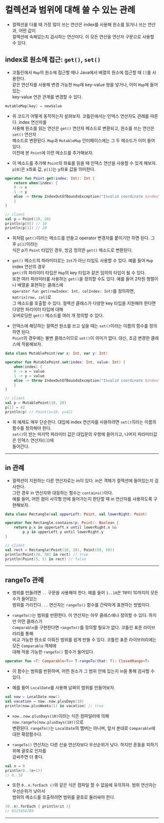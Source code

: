 # 컬렉션과 범위에 대해 쓸 수 있는 관례

- 컬렉션을 다룰 때 가장 많이 쓰는 연산은 index를 사용해 원소를 읽거나 쓰는 연산과, 어떤 값이  
  컬렉션에 속해있는지 검사하는 연산이다. 이 모든 연산을 연산자 구문으로 사용할 수 있다.

## index로 원소에 접근: `get()`, `set()`

- 코틀린에서 `Map`의 원소에 접근할 때나 Java에서 배열의 원소에 접근할 때 `[]`를 사용한다.  
  같은 연산자를 사용해 변경 가능한 `Map`에 key-value 쌍을 넣거나, 이미 `Map`에 들어있는  
  key-value 연관 관계를 변경할 수 있다.

```kt
mutableMap[key] = newValue
```

- 위 코드가 어떻게 동작하는지 살펴보자. 코틀린에서는 인덱스 연산자도 관례를 따른다. index 연산자를  
  사용해 원소를 읽는 연산은 `get()` 연산자 메소드로 변환되고, 원소를 쓰는 연산은 `set()` 연산자  
  메소드로 변환된다. `Map`과 `MutableMap` 인터페이스에는 그 두 메소드가 이미 들어있다.  
  이전에 본 `Point`에 이런 메소드를 추가해보자.

- 이 메소드를 추가해 `Point`의 좌표를 읽을 때 인덱스 연산을 사용할 수 있게 해보자.  
  `p[0]`은 x좌표 값, `p[1]`는 y좌표 값을 의미한다.

```kt
operator fun Point.get(index: Int): Int {
    return when(index) {
	0 -> x
	1 -> y
	else -> throw IndexOutOfBoundsException("Invalid coordinate $index")
    }
}

// client
val p = Point(10, 20)
println(p[0]) // 10
println(p[1]) // 20
```

- 위처럼 `get()`이라는 메소드를 만들고 operator 변경자를 붙이기만 하면 된다. 그 후 `p[1]`이라는  
  식은 p가 `Point` 타입인 경우, 방금 정의한 `get()` 메소드로 변환된다.

- `get()` 메소드의 파라미터로는 `Int`가 아닌 타입도 사용할 수 있다. 예를 들어 `Map` index 연산의 경우  
  `get()`의 파라미터 타입은 `Map`의 key 타입과 같은 임의의 타입이 될 수 있다.  
  또한 여러 파라미터를 사용하는 `get()`을 정의할 수도 있다. 예를 들어 2차원 행렬이나 배열을 표현하는 클래스에  
  `operator fun get(rowIndex: Int, colIndex: Int)`를 정의하면, `matrix[row, col]`로  
  그 메소드를 호출할 수 있다. 컬렉션 클래스가 다양한 key 타입을 지원해야 한다면 다양한 파리미터 타입에 대해  
  오버로딩한 `get()` 메소드를 여러 개 정의할 수 있다.

- 인덱스에 해당하는 컬렉션 원소를 쓰고 싶을 때는 `set()`이라는 이름의 함수를 정의하면 된다.  
  `Point`의 경우에는 불변 클래스이므로 `set()`이 의미가 없다. 대신, 조금 변경한 클래스에 적용해보자.

```kt
data class MutablePoint(var x: Int, var y: Int)

operator fun MutablePoint.set(index: Int, value: Int) {
    when(index) {
	0 -> x = value
	1 -> y = value
	else -> throw IndexOutOfBoundsException("Invalid coordinate $index")
    }
}

// client
val p = MutablePoint(10, 20)
p[1] = 42
println(p) // Point(x=10, y=42)
```

- 위 예제도 매우 단순한다. 대입에 index 연산자를 사용하려면 `set()`이라는 이름의 함수를 정의해야 한다.  
  `set()`이 받는 마지막 파라미터 값은 대입문의 우항에 들어가고, 나머지 파라미터값은 인덱스 연산자(`[]`)에  
  들어간다.

<hr/>

## in 관례

- 컬렉션이 지원하는 다른 연산자로는 in이 있다. in은 객체가 컬렉션에 들어있는지 검사한다.  
  그런 경우 in 연산자와 대응하는 함수는 `contains()`이다.  
  예를 들어, 어떤 점이 사각형 안에 들어가는지 판단할 때 in 연산자를 사용하도록 구현해보자.

```kt
data class Rectangle(val upperLeft: Point, val lowerRight: Point)

operator fun Rectangle.contains(p: Point): Boolean {
    return p.x in upperLeft.x until lowerRight.x &&
        p.y in upperLeft.y until lowerRight.y
}

// client
val rect = Rectangle(Point(10, 20), Point(50, 50))
println(Point(20, 30) in rect) // true
println(Point(5, 5) in rect) // false
```

<hr/>

## rangeTo 관례

- 범위를 만들려면 `..` 구문을 사용해야 한다. 예를 들어 `1..10`은 1부터 10까지의 모든 수가 들어있는  
  범위를 가리킨다. `..` 연산자는 `rangeTo()` 함수를 간략하게 표현하는 방법이다.

- `rangeTo()`는 범위를 반환한다. 이 연산자는 아무 클래스에나 정의할 수 있다. 하지만 어떤 클래스가  
  `Comparable`을 구현한다면 `rangeTo()`를 정의할 필요가 없다. 코틀린 표준 라이브러리를 통해  
  비교 가능한 원소로 이뤄진 범위를 쉽게 만들 수 있다. 코틀린 표준 라이브러리에는 모든 `Comparable` 객체에  
  대해 적용 가능한 `rangeTo()` 함수가 들어있다.

```kt
operator fun <T: Comparable<T>> T.rangeTo(that: T): ClosedRange<T>
```

- 이 함수는 범위를 반환하며, 어떤 원소가 그 범위 안에 있는지 in을 통해 검사할 수 있다.

- 예를 들어 `LocalDate`를 사용해 날짜의 범위를 만들어보자.

```kt
val now = LocalDate.now()
val vacation = now..now.plusDays(10)
println(now.plusWeeks(1) in vacation) // true
```

- `now..now.plusDays(10)`이라는 식은 컴파일러에 의해 `now.rangeTo(now.plusDays(10))`으로  
  변환된다. `rangeTo()`는 `LocalDate`의 멤버는 아니며, 앞서 본대로 `Comparable`에 대한 확장함수다.

- `rangeTo()` 연산자는 다른 산술 연산자보다 우선순위가 낮다. 하지만 혼동을 피하기 위해 괄호로 인자를  
  감싸주면 더 좋다.

```kt
val n = 9
println(0..(n+1))
// 0..10
```

- 또한 `0..n.forEach ()`와 같은 식은 컴파일 할 수 없음에 유의하자. 범위 연산자는 우선순위가 낮아서  
  범위의 메소드를 호출하려면 범위를 괄호로 둘러싸야 한다.

```kt
(0..n).forEach { println(it )}
// 0123456789
```

<hr/>
